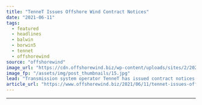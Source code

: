 ```yaml
---
title: "TenneT Issues Offshore Wind Contract Notices"
date: "2021-06-11"
tags: 
  - featured
  - headlines
  - balwin
  - borwin5
  - tennet
  - offshorewind
source: "offshorewind"
image_url: "https://cdn.offshorewind.biz/wp-content/uploads/sites/2/2021/06/11101004/TenneT-Issues-Offshore-Wind-Contract-Notices.jpg"
image_fp: "/assets/img/post_thumbnails/15.jpg"
lead: "Transmission system operator TenneT has issued contract notices related to offshore grid connection systems"
article_url: "https://www.offshorewind.biz/2021/06/11/tennet-issues-offshore-wind-contract-notices/"
---
```


---
